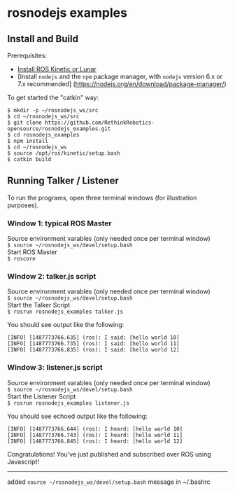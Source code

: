 # rosnodejs examples

## Install and Build

Prerequisites:
- [Install ROS Kinetic or Lunar](http://wiki.ros.org/kinetic/Installation/Ubuntu)  
- [Install `nodejs` and the `npm` package manager, with `nodejs` version 6.x or 7.x recommended]
(https://nodejs.org/en/download/package-manager/)  
  
To get started the "catkin" way:
```
$ mkdir -p ~/rosnodejs_ws/src
$ cd ~/rosnodejs_ws/src
$ git clone https://github.com/RethinkRobotics-opensource/rosnodejs_examples.git
$ cd rosnodejs_examples
$ npm install
$ cd ~/rosnodejs_ws
$ source /opt/ros/kinetic/setup.bash
$ catkin build
```

## Running Talker / Listener
To run the programs, open three terminal windows (for illustration purposes).  
### Window 1: typical ROS Master
  
Source environment varables (only needed once per terminal window)  
`$ source ~/rosnodejs_ws/devel/setup.bash`  
Start ROS Master  
`$ roscore`  
  
### Window 2: talker.js script 
  
Source environment varables (only needed once per terminal window)  
`$ source ~/rosnodejs_ws/devel/setup.bash`  
Start the Talker Script  
`$ rosrun rosnodejs_examples talker.js`  
  
You should see output like the following:
```
[INFO] [1487773766.635] (ros): I said: [hello world 10]
[INFO] [1487773766.735] (ros): I said: [hello world 11]
[INFO] [1487773766.835] (ros): I said: [hello world 12]
```

### Window 3: listener.js script
  
Source environment varables (only needed once per terminal window)  
`$ source ~/rosnodejs_ws/devel/setup.bash`  
Start the Listener Script  
`$ rosrun rosnodejs_examples listener.js`  
  
You should see echoed output like the following:
```
[INFO] [1487773766.644] (ros): I heard: [hello world 10]
[INFO] [1487773766.743] (ros): I heard: [hello world 11]
[INFO] [1487773766.845] (ros): I heard: [hello world 12]
```

Congratulations! You've just published and subscribed over ROS using Javascript!

---------------------------------------------------------------------------------

added `source ~/rosnodejs_ws/devel/setup.bash` message in ~/.bashrc

